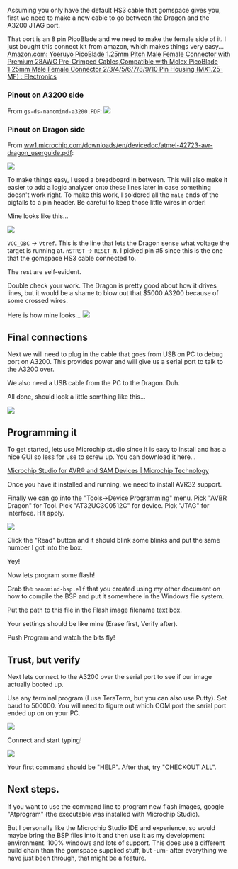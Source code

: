 
Assuming you only have the default HS3 cable that gomspace gives you, first we need to make a new cable to go between the Dragon and the A3200 JTAG port.

That port is an 8 pin PicoBlade and we need to make the female side of it. I just bought this connect kit from amazon, which makes things very easy...
[Amazon.com: Yoeruyo PicoBlade 1.25mm Pitch Male Female Connector with Premium 28AWG Pre-Crimped Cables,Compatible with Molex PicoBlade 1.25mm Male Female Connector 2/3/4/5/6/7/8/9/10 Pin Housing (MX1.25-MF) : Electronics](https://amzn.to/4kCVaVW)

### Pinout on A3200 side

From `gs-ds-nanomind-a3200.PDF`:
![](programming%20gomspace%20A3200%20with%20an%20AVR%20Dragon%20under%20Windows.png)

### Pinout on Dragon side

From [ww1.microchip.com/downloads/en/devicedoc/atmel-42723-avr-dragon\_userguide.pdf](https://ww1.microchip.com/downloads/en/devicedoc/atmel-42723-avr-dragon_userguide.pdf):

![](avr%20DRAGON%20JTAG%20PINOUT.png)

To make things easy, I used a breadboard in between. This will also make it easier to add a logic analyzer onto these lines later in case something doesn't work right. To make this work, I soldered all the `male` ends of the pigtails to a pin header. Be careful to keep those little wires in order!

Mine looks like this...

![](Picoblade%20jtag%20connector.png)

`VCC_OBC` -> `Vtref`. This is the line that lets the Dragon sense what voltage the target is running at. 
`nSTRST` -> `RESET_N`. I picked pin #5 since this is the one that the gomspace HS3 cable connected to.

The rest are self-evident.

Double check your work. The Dragon is pretty good about how it drives lines, but it would be a shame to blow out that $5000 A3200 because of some crossed wires. 

Here is how mine looks...
![](dragon%20to%20a3200.png)


## Final connections

Next we will need to plug in the cable that goes from USB on PC to debug port on A3200. This provides power and will give us a serial port to talk to the A3200 over. 

We also need a USB cable from the PC to the Dragon. Duh.

All done, should look a little somthing like this...

![](full%20setup.png)

## Programming it

To get started, lets use Microchip studio since it is easy to install and has a nice GUI so less for use to screw up. You can download it here...

[Microchip Studio for AVR® and SAM Devices \| Microchip Technology](https://www.microchip.com/en-us/tools-resources/develop/microchip-studio)

Once you have it installed and running, we need to install AVR32 support. 


Finally we can go into the "Tools->Device Programming" menu. 
Pick "AVBR Dragon" for Tool.
Pick "AT32UC3C0512C" for device.
Pick "JTAG" for interface. 
Hit apply. 

![](device%20programming%20window.png)

Click the "Read" button and it should blink some blinks and put the same number I got into the box. 

Yey!

Now lets program some flash!

Grab the `nanomind-bsp.elf` that you created using my other document on how to compile the BSP and put it somewhere in the Windows file system.

Put the path to this file in the Flash image filename text box.

Your settings should be like mine (Erase first, Verify after).

Push Program and watch the bits fly!

## Trust, but verify

Next lets connect to the A3200 over the serial port to see if our image  actually booted up.

Use any terminal program (I use TeraTerm, but you can also use Putty). Set baud to 500000. You will need to figure out which COM port the serial port ended up on on your PC. 

![](COM%20settings.png)


Connect and start typing!

![](a3200%20debug%20console%20bring%20up.png)

Your first command should be "HELP".
After that, try "CHECKOUT ALL".

## Next steps.

If you want to use the command line to program new flash images, google "Atprogram" (the executable was installed with Microchip Studio).

But I personally like the Microchip Studio IDE and experience, so would maybe bring the BSP files into it and then use it as my development environment. 100% windows and lots of support. This does use a different build chain than the gomspace supplied stuff, but -um- after everything we have just been through, that might be a feature. 
